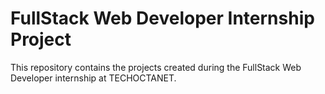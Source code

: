# FullStack Web Developer Internship Project
This repository contains the projects created during the FullStack Web Developer internship at TECHOCTANET.

